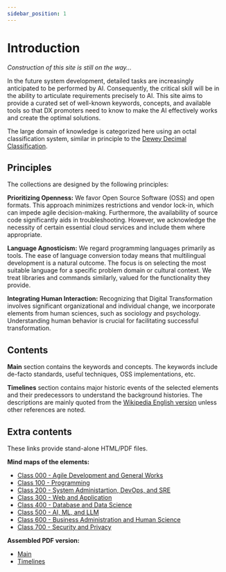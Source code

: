 ```yaml
---
sidebar_position: 1
---
```


# Introduction

_Construction of this site is still on the way..._

In the future system development, detailed tasks are increasingly anticipated to be performed by AI. Consequently, the critical skill will be in the ability to articulate requirements precisely to AI.
This site aims to provide a curated set of well-known keywords, concepts, and available tools so that DX promoters need to know to make the AI effectively works and create the optimal solutions.

The large domain of knowledge is categorized here using an octal classification system, similar in principle to the [Dewey Decimal Classification](https://en.wikipedia.org/wiki/Dewey_Decimal_Classification).

## Principles

The collections are designed by the following principles:

**Prioritizing Openness:** We favor Open Source Software (OSS) and open formats. This approach minimizes restrictions and vendor lock-in, which can impede agile decision-making. Furthermore, the availability of source code significantly aids in troubleshooting. However, we acknowledge the necessity of certain essential cloud services and include them where appropriate.

**Language Agnosticism:** We regard programming languages primarily as tools. The ease of language conversion today means that multilingual development is a natural outcome. The focus is on selecting the most suitable language for a specific problem domain or cultural context. We treat libraries and commands similarly, valued for the functionality they provide.

**Integrating Human Interaction:** Recognizing that Digital Transformation involves significant organizational and individual change, we incorporate elements from human sciences, such as sociology and psychology. Understanding human behavior is crucial for facilitating successful transformation.

## Contents

**Main** section contains the keywords and concepts.
The keywords include de-facto standards, useful techniques, OSS implementations, etc.

**Timelines** section contains major historic events of the selected elements and their predecessors to understand the background histories.
The descriptions are mainly quoted from the [Wikipedia English version](https://en.wikipedia.org/wiki/Main_Page) unless other references are noted.

## Extra contents

These links provide stand-alone HTML/PDF files.

**Mind maps of the elements:**

- [Class 000 - Agile Development and General Works](pathname:///usr/docs/main/cls0.map.html)
- [Class 100 - Programming](pathname:///usr/docs/main/cls1.map.html)
- [Class 200 - System Administartion, DevOps, and SRE](pathname:///usr/docs/main/cls2.map.html)
- [Class 300 - Web and Application](pathname:///usr/docs/main/cls3.map.html)
- [Class 400 - Database and Data Science](pathname:///usr/docs/main/cls4.map.html)
- [Class 500 - AI, ML, and LLM](pathname:///usr/docs/main/cls5.map.html)
- [Class 600 - Business Administration and Human Science](pathname:///usr/docs/main/cls6.map.html)
- [Class 700 - Security and Privacy](pathname:///usr/docs/main/cls7.map.html)

**Assembled PDF version:**

- [Main](pathname:///usr/docs/main.pdf)
- [Timelines](pathname:///usr/docs/timelines.pdf)
